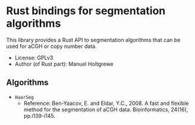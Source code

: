 # Rust bindings for segmentation algorithms

This library provides a Rust API to segmentation algorithms that can be used for aCGH or copy number data.

- License: GPLv3
- Author (of Rust part): Manuel Holtgrewe

## Algorithms

- `HaarSeg`
    - Reference: Ben-Yaacov, E. and Eldar, Y.C., 2008. A fast and flexible method for the segmentation of aCGH data. Bioinformatics, 24(16), pp.i139-i145.
